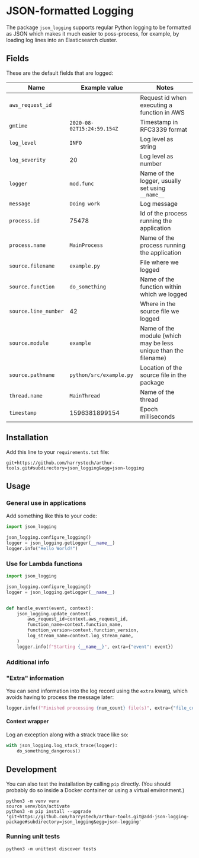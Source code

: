 # JSON-formatted Logging

The package `json_logging` supports regular Python logging to be formatted as
JSON which makes it much easier to poss-process, for example, by loading log
lines into an Elasticsearch cluster.

## Fields

These are the default fields that are logged:

Name | Example value | Notes
----|----|----
`aws_request_id` | | Request id when executing a function in AWS
`gmtime` | `2020-08-02T15:24:59.154Z` | Timestamp in RFC3339 format
`log_level` | `INFO` | Log level as string
`log_severity` | 20 | Log level as number
`logger` | `mod.func` | Name of the logger, usually set using `__name__`
`message` | `Doing work` | Log message
`process.id` | 75478 | Id of the process running the application
`process.name` | `MainProcess` | Name of the process running the application
`source.filename` | `example.py` | File where we logged
`source.function` | `do_something` | Name of the function within which we logged
`source.line_number` | 42 | Where in the source file we logged
`source.module` | `example` | Name of the module (which may be less unique than the filename)
`source.pathname` | `python/src/example.py` | Location of the source file in the package
`thread.name` | `MainThread` | Name of the thread
`timestamp` | 1596381899154 | Epoch milliseconds

## Installation

Add this line to your `requirements.txt` file:
```text
git+https://github.com/harrystech/arthur-tools.git#subdirectory=json_logging&egg=json-logging
```

## Usage

### General use in applications

Add something like this to your code:
```python
import json_logging

json_logging.configure_logging()
logger = json_logging.getLogger(__name__)
logger.info("Hello World!")
```

### Use for Lambda functions

```python
import json_logging

json_logging.configure_logging()
logger = json_logging.getLogger(__name__)


def handle_event(event, context):
    json_logging.update_context(
        aws_request_id=context.aws_request_id,
        function_name=context.function_name,
        function_version=context.function_version,
        log_stream_name=context.log_stream_name,
    )
    logger.info(f"Starting {__name__}", extra={"event": event})
```

### Additional info

### "Extra" information

You can send information into the log record using the `extra` kwarg, which
avoids having to process the message later:
```python
logger.info(f"Finished processing {num_count} file(s)", extra={"file_count": num_count})
```

#### Context wrapper

Log an exception along with a strack trace like so:
```python
with json_logging.log_stack_trace(logger):
    do_something_dangerous()
```

## Development

You can also test the installation by calling `pip` directly. (You should
probably do so inside a Docker container or using a virtual environment.)
```shell script
python3 -m venv venv
source venv/bin/activate
python3 -m pip install --upgrade 'git+https://github.com/harrystech/arthur-tools.git@add-json-logging-package#subdirectory=json_logging&egg=json-logging'
```

### Running unit tests

```shell script
python3 -m unittest discover tests
```
